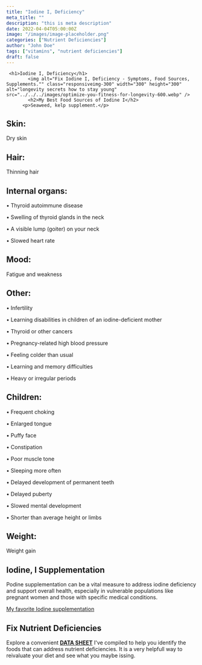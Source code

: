 ```yaml
---
title: "Iodine I, Deficiency"
meta_title: ""
description: "this is meta description"
date: 2022-04-04T05:00:00Z
image: "/images/image-placeholder.png"
categories: ["Nutrient Deficiencies"]
author: "John Doe"
tags: ["vitamins", "nutrient deficiencies"]
draft: false
---
```


     <h1>Iodine I, Deficiency</h1>
            <img alt="Fix Iodine I, Deficiency - Symptoms, Food Sources, Supplements."" class="responsiveimg-300" width="300" height="300" alt="longevity secrets how to stay young" src="../../../images/optimize-you-fitness-for-longevity-600.webp" />
            <h2>My Best Food Sources of Iodine I</h2>
          <p>Seaweed, kelp supplement.</p>
<h2>Skin:</h2><p> Dry skin</p>
<h2>Hair:</h2><p>Thinning hair
</p>
<h2>Internal organs:</h2><p>&bull; Thyroid autoimmune disease</p><p>&bull; Swelling of thyroid glands in the neck</p><p>&bull; A visible lump (goiter) on your neck</p><p>&bull; Slowed heart rate
</p>
<h2>Mood:</h2><p>Fatigue and weakness</p>
<h2>Other:</h2><p>&bull; Infertility</p><p>&bull; Learning disabilities in children of an iodine-deficient mother</p><p>&bull; Thyroid or other cancers</p><p>&bull; Pregnancy-related high blood pressure</p><p>&bull; Feeling colder than usual</p><p>&bull; Learning and memory difficulties</p><p>&bull; Heavy or irregular periods</p>
<h2>Children:</h2>
<p>&bull; Frequent choking</p>
<p>&bull; Enlarged tongue</p>
<p>&bull; Puffy face</p>
<p>&bull; Constipation</p>
<p>&bull; Poor muscle tone</p>
<p>&bull; Sleeping more often</p>
<p>&bull; Delayed development of permanent teeth</p>
<p>&bull; Delayed puberty</p>
<p>&bull; Slowed mental development</p>
<p>&bull; Shorter than average height or limbs</p>
<h2>Weight:</h2><p> Weight gain</p>
<h2>Iodine, I Supplementation</h2>
<p>Podine supplementation can be a vital measure to address iodine deficiency and support overall health, especially in vulnerable populations like pregnant women and those with specific medical conditions.</p>
<p><a target="_blank" href="https://www.amazon.com/Natures-Way-Verified-Vegetarian-Packaging/dp/B00024D1ZA/ref=sr_1_5_pp?crid=3A78DV29ZHLNQ&amp;keywords=iodine+supplement+kelp&amp;qid=1697145239&amp;sprefix=iodine+supplement+kelp%252Caps%252C138&amp;sr=8-5&_encoding=UTF8&tag=irinawink-20&linkCode=ur2&linkId=7c490f01c962d4a70d8fc8ab1a3c186b&camp=1789&creative=9325">My favorite Iodine supplementation</a></p>
<h2>Fix Nutrient Deficiencies</h2><p>Explore a convenient <a title="fix nutritional deficiencies with a data sheet" href="../nutrients-in-healthy-foods.html"><b>DATA SHEET</b></a> I've compiled to help you identify the foods that can address nutrient deficiencies. It is a very helpfull way to reivaluate your diet and see what you maybe issing.</p>